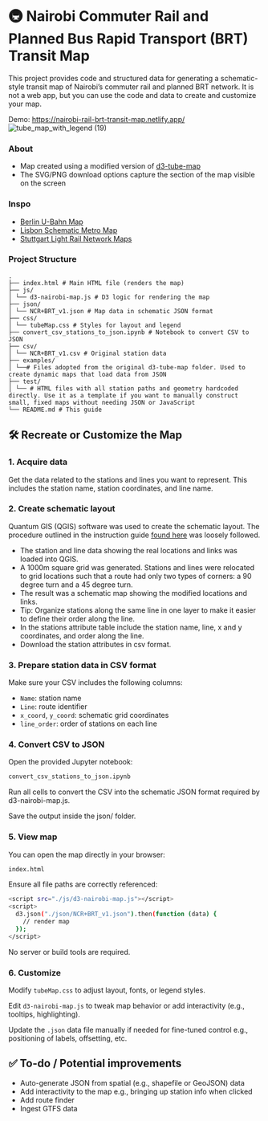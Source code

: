 # 🚇 Nairobi Commuter Rail and Planned Bus Rapid Transport (BRT) Transit Map
This project provides code and structured data for generating a schematic-style transit map of Nairobi’s commuter rail and planned BRT network. It is not a web app, but you can use the code and data to create and customize your map.

Demo:  https://nairobi-rail-brt-transit-map.netlify.app/
![tube_map_with_legend (19)](https://github.com/user-attachments/assets/88adb917-d8f4-4827-af80-cb8a1b9af1f5)

### About
+ Map created using a modified version of [d3-tube-map](https://github.com/johnwalley/d3-tube-map)
+ The SVG/PNG download options capture the section of the map visible on the screen 

### Inspo
+ [Berlin U-Bahn Map](https://github.com/skamsie/berlin-ubahn-map)
+ [Lisbon Schematic Metro Map](https://github.com/Joao-Pedrosa/GSDB)
+ [Stuttgart Light Rail Network Maps](https://github.com/ad-freiburg/loom)

### Project Structure
```
.
├── index.html # Main HTML file (renders the map)
├── js/
│ └── d3-nairobi-map.js # D3 logic for rendering the map
├── json/
│ └── NCR+BRT_v1.json # Map data in schematic JSON format
├── css/
│ └── tubeMap.css # Styles for layout and legend
├── convert_csv_stations_to_json.ipynb # Notebook to convert CSV to JSON
├── csv/
│ └── NCR+BRT_v1.csv # Original station data
├── examples/
│ └──# Files adopted from the original d3-tube-map folder. Used to create dynamic maps that load data from JSON
├── test/
│ └── # HTML files with all station paths and geometry hardcoded directly. Use it as a template if you want to manually construct small, fixed maps without needing JSON or JavaScript  
└── README.md # This guide
```
## 🛠️ Recreate or Customize the Map

### 1. Acquire data
Get the data related to the stations and lines you want to represent. This includes the station name, station coordinates, and line name. 

### 2. Create schematic layout
Quantum GIS (QGIS) software was used to create the schematic layout. The procedure outlined in the instruction guide [found here](https://dent.org.uk/materials-for-recreating-tube-map/) was loosely followed.
- The station and line data showing the real locations and links was loaded into QGIS.
- A 1000m square grid was generated. Stations and lines were relocated to grid locations such that a route had only two types of corners: a 90 degree turn and a 45 degree turn.
- The result was a schematic map showing the modified locations and links.
- Tip: Organize stations along the same line in one layer to make it easier to define their order along the line.
- In the stations attribute table include the station name, line, x and y coordinates, and order along the line.
- Download the station attributes in csv format.

### 3. Prepare station data in CSV format
Make sure your CSV includes the following columns:
- `Name`: station name
- `Line`: route identifier
- `x_coord`, `y_coord`: schematic grid coordinates
- `line_order`: order of stations on each line

### 4. Convert CSV to JSON
Open the provided Jupyter notebook:
```bash
convert_csv_stations_to_json.ipynb
```
Run all cells to convert the CSV into the schematic JSON format required by d3-nairobi-map.js.

Save the output inside the json/ folder.

### 5. View map
You can open the map directly in your browser:
```bash
index.html
```
Ensure all file paths are correctly referenced:
```bash
<script src="./js/d3-nairobi-map.js"></script>
<script>
  d3.json("./json/NCR+BRT_v1.json").then(function (data) {
    // render map
  });
</script>
```
No server or build tools are required.

### 6. Customize
Modify `tubeMap.css` to adjust layout, fonts, or legend styles.

Edit `d3-nairobi-map.js` to tweak map behavior or add interactivity (e.g., tooltips, highlighting).

Update the `.json` data file manually if needed for fine-tuned control e.g., positioning of labels, offsetting, etc.

## ✅ To-do / Potential improvements
- Auto-generate JSON from spatial (e.g., shapefile or GeoJSON) data
- Add interactivity to the map e.g., bringing up station info when clicked
- Add route finder
- Ingest GTFS data

